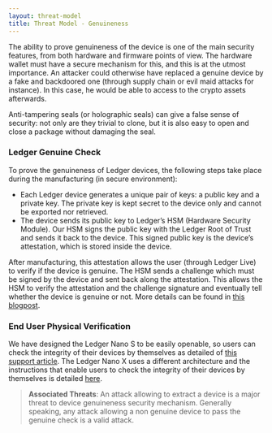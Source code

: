 ```yaml
---
layout: threat-model
title: Threat Model - Genuineness
---
```


The ability to prove genuineness of the device is one of the main security features, from both hardware and firmware points of view. The hardware wallet must have a secure mechanism for this, and this is at the utmost importance. An attacker could otherwise have replaced a genuine device by a fake and backdoored one (through supply chain or evil maid attacks for instance). In this case, he would be able to access to the crypto assets afterwards.

Anti-tampering seals (or holographic seals) can give a false sense of security: not only are they trivial to clone, but it is also easy to open and close a package without damaging the seal.

### Ledger Genuine Check

To prove the genuineness of Ledger devices, the following steps take place during the manufacturing (in secure environment):
- Each Ledger device generates a unique pair of keys: a public key and a private key. The private key is kept secret to the device only and cannot be exported nor retrieved.
- The device sends its public key to Ledger’s HSM (Hardware Security Module). Our HSM signs the public key with the Ledger Root of Trust and sends it back to the device. This signed public key is the device’s attestation, which is stored inside the device.

After manufacturing, this attestation allows the user (through Ledger Live) to verify if the device is genuine. The HSM sends a challenge which must be signed by the device and sent back along the attestation. This allows the HSM to verify the attestation and the challenge signature and eventually tell whether the device is genuine or not. More details can be found in [this blogpost](https://www.ledger.com/a-closer-look-into-ledger-security-the-root-of-trust/).

### End User Physical Verification

We have designed the Ledger Nano S to be easily openable, so users can check the integrity of their devices by themselves as detailed of [this support article](https://support.ledger.com/hc/en-us/articles/115005321449-Check-hardware-integrity).
The Ledger Nano X uses a different architecture and the instructions that enable users to check the integrity of their devices by themselves is detailed [here](https://support.ledger.com/hc/en-us/articles/360019352834-Check-hardware-integrity).


> **Associated Threats**: An attack allowing to extract a device is a major threat to device genuineness security mechanism. Generally speaking, any attack allowing a non genuine device to pass the genuine check is a valid attack.
